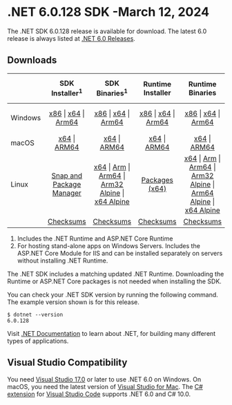 # .NET 6.0.128 SDK -March 12, 2024

The .NET SDK 6.0.128 release is available for download. The latest 6.0 release is always listed at [.NET 6.0 Releases](../README.md).

## Downloads

|           | SDK Installer<sup>1</sup>                        | SDK Binaries<sup>1</sup>                 | Runtime Installer                                        | Runtime Binaries                                 | ASP.NET Core Runtime           |Windows Desktop Runtime          |
| --------- | :------------------------------------------:     | :----------------------:                 | :---------------------------:                            | :-------------------------:                      | :-----------------:            | :-----------------:            |
| Windows   | [x86][dotnet-sdk-win-x86.exe] \| [x64][dotnet-sdk-win-x64.exe] \| [Arm64][dotnet-sdk-win-arm64.exe] | [x86][dotnet-sdk-win-x86.zip] \| [x64][dotnet-sdk-win-x64.zip] \|  [Arm64][dotnet-sdk-win-arm64.zip] | [x86][dotnet-runtime-win-x86.exe] \| [x64][dotnet-runtime-win-x64.exe] \| [Arm64][dotnet-runtime-win-arm64.exe] | [x86][dotnet-runtime-win-x86.zip] \| [x64][dotnet-runtime-win-x64.zip] \| [Arm64][dotnet-runtime-win-arm64.zip] | [x86][aspnetcore-runtime-win-x86.exe] \| [x64][aspnetcore-runtime-win-x64.exe] \|<br/> [Hosting Bundle][dotnet-hosting-win.exe]<sup>2</sup> | [x86][windowsdesktop-runtime-win-x86.exe] \| [x64][windowsdesktop-runtime-win-x64.exe] \| [Arm64][windowsdesktop-runtime-win-arm64.exe] |
| macOS     | [x64][dotnet-sdk-osx-x64.pkg] \| [ARM64][dotnet-sdk-osx-arm64.pkg] | [x64][dotnet-sdk-osx-x64.tar.gz] \| [ARM64][dotnet-sdk-osx-arm64.tar.gz]  | [x64][dotnet-runtime-osx-x64.pkg] \| [ARM64][dotnet-runtime-osx-arm64.pkg] | [x64][dotnet-runtime-osx-x64.tar.gz] \| [ARM64][dotnet-runtime-osx-arm64.tar.gz]| [x64][aspnetcore-runtime-osx-x64.tar.gz] \| [ARM64][aspnetcore-runtime-osx-arm64.tar.gz] | - |<sup>1</sup>
| Linux     |  [Snap and Package Manager](../install-linux.md)  | [x64][dotnet-sdk-linux-x64.tar.gz] \| [Arm][dotnet-sdk-linux-arm.tar.gz]  \| [Arm64][dotnet-sdk-linux-arm64.tar.gz] \| [Arm32 Alpine][dotnet-sdk-linux-musl-arm.tar.gz]  \| [x64 Alpine][dotnet-sdk-linux-musl-x64.tar.gz] | [Packages (x64)][linux-packages] | [x64][dotnet-runtime-linux-x64.tar.gz] \| [Arm][dotnet-runtime-linux-arm.tar.gz] \| [Arm64][dotnet-runtime-linux-arm64.tar.gz] \| [Arm32 Alpine][dotnet-runtime-linux-musl-arm.tar.gz] \| [Arm64 Alpine][dotnet-runtime-linux-musl-arm64.tar.gz] \| [x64 Alpine][dotnet-runtime-linux-musl-x64.tar.gz]  | [x64][aspnetcore-runtime-linux-x64.tar.gz]<sup>1</sup>  \| [Arm][aspnetcore-runtime-linux-arm.tar.gz]<sup>1</sup> \| [Arm64][aspnetcore-runtime-linux-arm64.tar.gz]<sup>1</sup> \| [x64 Alpine][aspnetcore-runtime-linux-musl-x64.tar.gz] | - | <sup>1</sup> |
|  | [Checksums][checksums-sdk]                             | [Checksums][checksums-sdk]                                      | [Checksums][checksums-runtime]                             | [Checksums][checksums-runtime]  | [Checksums][checksums-runtime]  | [Checksums][checksums-runtime]

1. Includes the .NET Runtime and ASP.NET Core Runtime
2. For hosting stand-alone apps on Windows Servers. Includes the ASP.NET Core Module for IIS and can be installed separately on servers without installing .NET Runtime.

The .NET SDK includes a matching updated .NET Runtime. Downloading the Runtime or ASP.NET Core packages is not needed when installing the SDK.

You can check your .NET SDK version by running the following command. The example version shown is for this release.

```console
$ dotnet --version
6.0.128
```

Visit [.NET Documentation](https://learn.microsoft.com/dotnet/core/) to learn about .NET, for building many different types of applications.

## Visual Studio Compatibility

You need [Visual Studio 17.0](https://visualstudio.microsoft.com) or later to use .NET 6.0 on Windows. On macOS, you need the latest version of [Visual Studio for Mac](https://visualstudio.microsoft.com/vs/mac/). The [C# extension](https://code.visualstudio.com/docs/languages/dotnet) for [Visual Studio Code](https://code.visualstudio.com/) supports .NET 6.0 and C# 10.0.

[blob-runtime]: https://dotnetcli.blob.core.windows.net/dotnet/Runtime/
[blob-sdk]: https://dotnetcli.blob.core.windows.net/dotnet/Sdk/
[release-notes]: 6.0.128.md

[checksums-runtime]: https://dotnetcli.blob.core.windows.net/dotnet/checksums/6.0.28-sha.txt
[checksums-sdk]: https://dotnetcli.blob.core.windows.net/dotnet/checksums/6.0.28-sha.txt

[linux-install]: https://learn.microsoft.com/dotnet/core/install/linux

[dotnet-blog]:  https://devblogs.microsoft.com/dotnet/February-2024-updates/
[aspnet-blog]: https://devblogs.microsoft.com/dotnet/announcing-asp-net-core-in-net-6/
[maui-blog]: https://devblogs.microsoft.com/dotnet/update-on-dotnet-maui/
[linux-packages]: ../install-linux.md


[//]: # ( Runtime 6.0.28)
[dotnet-runtime-linux-arm.tar.gz]: https://download.visualstudio.microsoft.com/download/pr/71bb1bf6-dd86-4fe4-970c-9a9940bd1dcc/74cf5cc1c0a7e6c2c450e1c9e117b025/dotnet-runtime-6.0.28-linux-arm.tar.gz
[dotnet-runtime-linux-arm64.tar.gz]: https://download.visualstudio.microsoft.com/download/pr/05be959a-e55f-471c-ab03-75be0ac4fff2/65b05e51362a7a73621d17c718b8c5ae/dotnet-runtime-6.0.28-linux-arm64.tar.gz
[dotnet-runtime-linux-musl-arm.tar.gz]: https://download.visualstudio.microsoft.com/download/pr/bab2a313-b180-49cd-becc-3cda3bcc28df/e0df4ca21d73a32dc4aeb13082b1a068/dotnet-runtime-6.0.28-linux-musl-arm.tar.gz
[dotnet-runtime-linux-musl-arm64.tar.gz]: https://download.visualstudio.microsoft.com/download/pr/85324441-0d10-42fe-9463-4b2668eb4781/a1d495eaf6d815f8137c8690a3ed49df/dotnet-runtime-6.0.28-linux-musl-arm64.tar.gz
[dotnet-runtime-linux-musl-x64.tar.gz]: https://download.visualstudio.microsoft.com/download/pr/e960795d-7dc6-40e6-8a3c-a8def247f17d/4d6ce411567c7709e816e16f2c47ab9a/dotnet-runtime-6.0.28-linux-musl-x64.tar.gz
[dotnet-runtime-linux-x64.tar.gz]: https://download.visualstudio.microsoft.com/download/pr/7299a5aa-2992-4ba8-80ba-4aab1d009fc5/4ed058593c95649e1ef63567829d99d6/dotnet-runtime-6.0.28-linux-x64.tar.gz
[dotnet-runtime-osx-arm64.pkg]: https://download.visualstudio.microsoft.com/download/pr/6bdf3655-2e22-493c-b414-df0557b828de/a9b37b1aae9b4025da820fa796e272d2/dotnet-runtime-6.0.28-osx-arm64.pkg
[dotnet-runtime-osx-arm64.tar.gz]: https://download.visualstudio.microsoft.com/download/pr/3093e11f-975b-4c5f-ae9d-197149efb629/ceb685df67884156ea052c95d3b3d466/dotnet-runtime-6.0.28-osx-arm64.tar.gz
[dotnet-runtime-osx-x64.pkg]: https://download.visualstudio.microsoft.com/download/pr/f9f7aec9-ee4d-49f2-92fc-7f8dc4e89975/ac76ce333c8c3f677a67cd2f4ea668a8/dotnet-runtime-6.0.28-osx-x64.pkg
[dotnet-runtime-osx-x64.tar.gz]: https://download.visualstudio.microsoft.com/download/pr/d04355db-6489-4205-8ad8-f42ca21c1c21/193b2519cd202d9cd8129e62dcf9ec1f/dotnet-runtime-6.0.28-osx-x64.tar.gz
[dotnet-runtime-win-arm64.exe]: https://download.visualstudio.microsoft.com/download/pr/df9a97a8-a535-4564-8132-f56cf1e57874/dccc2f9bb9391c2b15fe5944468f80d7/dotnet-runtime-6.0.28-win-arm64.exe
[dotnet-runtime-win-arm64.zip]: https://download.visualstudio.microsoft.com/download/pr/7e465889-3fa8-4ce5-9501-8a79ddc38352/cf7aaaee41ff48f2cf480181529f4fc5/dotnet-runtime-6.0.28-win-arm64.zip
[dotnet-runtime-win-x64.exe]: https://download.visualstudio.microsoft.com/download/pr/fb0630a0-d5e7-43a6-92eb-1e114de80a5b/a43563f0a5c6ca71005d8ffe5de1bd88/dotnet-runtime-6.0.28-win-x64.exe
[dotnet-runtime-win-x64.zip]: https://download.visualstudio.microsoft.com/download/pr/d96457e9-44d0-4f7b-a45a-72471e83622a/7cb90da69ed3d23af308702ab2b9bb17/dotnet-runtime-6.0.28-win-x64.zip
[dotnet-runtime-win-x86.exe]: https://download.visualstudio.microsoft.com/download/pr/267211b8-f876-4e97-b98c-6014a5c83b50/2c6630fe03f63e581c98302e5ac144fc/dotnet-runtime-6.0.28-win-x86.exe
[dotnet-runtime-win-x86.zip]: https://download.visualstudio.microsoft.com/download/pr/c090f88f-988c-44d6-9a40-a8b9bc5ce5a0/f122abbfed1d3754f1c412c92b73a3f0/dotnet-runtime-6.0.28-win-x86.zip

[//]: # ( WindowsDesktop 6.0.28)
[windowsdesktop-runtime-win-arm64.exe]: https://download.visualstudio.microsoft.com/download/pr/1c3aa974-fd10-4e3a-afd0-70504981901c/f043466b295d91cb432cfb12187f9317/windowsdesktop-runtime-6.0.28-win-arm64.exe
[windowsdesktop-runtime-win-arm64.zip]: https://download.visualstudio.microsoft.com/download/pr/8cae7212-f168-42fe-a850-eb6a43d4906d/754bd95f0de7a40d62618fa4e8f29b8f/windowsdesktop-runtime-6.0.28-win-arm64.zip
[windowsdesktop-runtime-win-x64.exe]: https://download.visualstudio.microsoft.com/download/pr/3f02cb28-18d2-41d8-a5e3-411aac7b7e5d/69fb6f7f450993f326ead2575ab783d0/windowsdesktop-runtime-6.0.28-win-x64.exe
[windowsdesktop-runtime-win-x64.zip]: https://download.visualstudio.microsoft.com/download/pr/e649bfc4-2465-4444-9aef-7bb4f37f97f9/0daa90bf1f463c8d4b3ccc085e968b0a/windowsdesktop-runtime-6.0.28-win-x64.zip
[windowsdesktop-runtime-win-x86.exe]: https://download.visualstudio.microsoft.com/download/pr/6e38e5c8-1fad-47d6-8863-bef8a6806148/255e17a4ef55bc157392e713cc7aff82/windowsdesktop-runtime-6.0.28-win-x86.exe
[windowsdesktop-runtime-win-x86.zip]: https://download.visualstudio.microsoft.com/download/pr/92cd4f2c-bf71-4042-ba71-5ff52c824d99/d327d7840c7dcb6da0750af40889db28/windowsdesktop-runtime-6.0.28-win-x86.zip

[//]: # ( ASP 6.0.28)
[aspnetcore-runtime-linux-arm.tar.gz]: https://download.visualstudio.microsoft.com/download/pr/2b871c24-a310-4842-9ebf-81c257443f4e/dabf5b3fb20dcaa50818574cbf91712b/aspnetcore-runtime-6.0.28-linux-arm.tar.gz
[aspnetcore-runtime-linux-arm64.tar.gz]: https://download.visualstudio.microsoft.com/download/pr/9926d390-141c-449b-b66b-92592af1c4d2/affff3fb06b82ef6388f57f1ee5359a3/aspnetcore-runtime-6.0.28-linux-arm64.tar.gz
[aspnetcore-runtime-linux-musl-arm.tar.gz]: https://download.visualstudio.microsoft.com/download/pr/7945d535-ac85-47a8-aa20-06e1748c9be1/2fa424c7de8b65cdb963ce8b78d97edf/aspnetcore-runtime-6.0.28-linux-musl-arm.tar.gz
[aspnetcore-runtime-linux-musl-arm64.tar.gz]: https://download.visualstudio.microsoft.com/download/pr/f50ace21-4baa-4e03-95de-eb1d966e193d/be697285e0e7abac4180a86a6c0fe0ab/aspnetcore-runtime-6.0.28-linux-musl-arm64.tar.gz
[aspnetcore-runtime-linux-musl-x64.tar.gz]: https://download.visualstudio.microsoft.com/download/pr/e05bf464-9601-4d4b-b412-f9d281ad4b78/4f8ae9cc0779607b4df58c223c411334/aspnetcore-runtime-6.0.28-linux-musl-x64.tar.gz
[aspnetcore-runtime-linux-x64.tar.gz]: https://download.visualstudio.microsoft.com/download/pr/8e120ccb-35b2-461b-a791-4c439d2371f1/f64e4a1a25fc96ed90c9db839d7044fd/aspnetcore-runtime-6.0.28-linux-x64.tar.gz
[aspnetcore-runtime-osx-arm64.tar.gz]: https://download.visualstudio.microsoft.com/download/pr/eda70fe7-655e-4753-b185-159a9534f6fc/0cead75a722fddb6341c27da918576d4/aspnetcore-runtime-6.0.28-osx-arm64.tar.gz
[aspnetcore-runtime-osx-x64.tar.gz]: https://download.visualstudio.microsoft.com/download/pr/82a75674-ecad-46c9-afb7-4cbdd9e5c464/f6fdcb021c3a7c0a7e7bf844eea1bb66/aspnetcore-runtime-6.0.28-osx-x64.tar.gz
[aspnetcore-runtime-win-arm64.zip]: https://download.visualstudio.microsoft.com/download/pr/1abf1ec0-cd9d-4970-8cc3-c2278909f3b5/d9b8a31101651c3bacb8decc0efa8db9/aspnetcore-runtime-6.0.28-win-arm64.zip
[aspnetcore-runtime-win-x64.exe]: https://download.visualstudio.microsoft.com/download/pr/c7e44967-9522-4567-9f23-d92452cb25d4/89b32234f3dc50b2c1e215439dd98866/aspnetcore-runtime-6.0.28-win-x64.exe
[aspnetcore-runtime-win-x64.zip]: https://download.visualstudio.microsoft.com/download/pr/56ba51ff-c29e-460d-bff3-4604f84942fe/df3aea77fa56a76a1325940747f82e99/aspnetcore-runtime-6.0.28-win-x64.zip
[aspnetcore-runtime-win-x86.exe]: https://download.visualstudio.microsoft.com/download/pr/43a8bb70-5f8b-4219-95f1-8a3af65ac047/23bc7729e74089ee0edb0bf08f71bb37/aspnetcore-runtime-6.0.28-win-x86.exe
[aspnetcore-runtime-win-x86.zip]: https://download.visualstudio.microsoft.com/download/pr/c4d7199e-a4ba-476e-a22e-ac3e4ee62314/ed30b26a606fd18c5c6b346890fc6a90/aspnetcore-runtime-6.0.28-win-x86.zip
[dotnet-hosting-win.exe]: https://download.visualstudio.microsoft.com/download/pr/c9277ae6-1bd2-47d6-aa9f-0409791e4a22/ce685479743a5567f43913362237e320/dotnet-hosting-6.0.28-win.exe

[//]: # ( SDK 6.0.128)
[dotnet-sdk-linux-arm.tar.gz]: https://download.visualstudio.microsoft.com/download/pr/6d2fd41a-2160-42ee-a3ac-59e4f11276e5/50f170b07853c0b75c5f6b4236b08ef2/dotnet-sdk-6.0.128-linux-arm.tar.gz
[dotnet-sdk-linux-arm64.tar.gz]: https://download.visualstudio.microsoft.com/download/pr/0041b4a7-e890-4fb5-8bf3-8d31cefed5ac/505c3738dbcd0a94edfa0af32afdc95e/dotnet-sdk-6.0.128-linux-arm64.tar.gz
[dotnet-sdk-linux-musl-arm.tar.gz]: https://download.visualstudio.microsoft.com/download/pr/2d5460e2-e976-4a42-b30a-3d418bb10187/9b01484f458f4ae4e3394166bd8eef7d/dotnet-sdk-6.0.128-linux-musl-arm.tar.gz
[dotnet-sdk-linux-musl-arm64.tar.gz]: https://download.visualstudio.microsoft.com/download/pr/f683585e-b841-4dc8-93d6-28491260ba40/7599f47ee0cd2c3effb31342764f07ca/dotnet-sdk-6.0.128-linux-musl-arm64.tar.gz
[dotnet-sdk-linux-musl-x64.tar.gz]: https://download.visualstudio.microsoft.com/download/pr/9091cd40-0f9a-4ac2-a171-afccfa6dc627/d68af8d5e13043ce1a95ee622f49f3e8/dotnet-sdk-6.0.128-linux-musl-x64.tar.gz
[dotnet-sdk-linux-x64.tar.gz]: https://download.visualstudio.microsoft.com/download/pr/530c0041-ad39-4918-b658-9e8d9b0e3982/41efca744e6ae51fbffd51a8f546bb9c/dotnet-sdk-6.0.128-linux-x64.tar.gz
[dotnet-sdk-osx-arm64.pkg]: https://download.visualstudio.microsoft.com/download/pr/b4c67917-19ad-4344-9929-48fc0a88bf0f/a006d448b66a6971811d9b7be36ed086/dotnet-sdk-6.0.128-osx-arm64.pkg
[dotnet-sdk-osx-arm64.tar.gz]: https://download.visualstudio.microsoft.com/download/pr/d4b2a693-09e5-4f68-b9e6-5f0a0a3d7fdc/e3985f6d25d32394d0da5b259e79a438/dotnet-sdk-6.0.128-osx-arm64.tar.gz
[dotnet-sdk-osx-x64.pkg]: https://download.visualstudio.microsoft.com/download/pr/84340056-2f35-4ab0-9a96-2919a6a531d5/2fd673c4302dba5710e72b8e77cb5fff/dotnet-sdk-6.0.128-osx-x64.pkg
[dotnet-sdk-osx-x64.tar.gz]: https://download.visualstudio.microsoft.com/download/pr/15f361b9-5a74-4345-b268-0a22ba7e0a97/8113ded4fff1234c307050e7b0f760dd/dotnet-sdk-6.0.128-osx-x64.tar.gz
[dotnet-sdk-win-arm64.exe]: https://download.visualstudio.microsoft.com/download/pr/b549b4dd-08fe-451a-b271-3f654bdbca86/a02df1ba939dae749ccf8634a6c0401c/dotnet-sdk-6.0.128-win-arm64.exe
[dotnet-sdk-win-arm64.zip]: https://download.visualstudio.microsoft.com/download/pr/e895cdc1-1b24-4dc7-8a6d-b3007b02dfbf/82227d67afac13bca3841196adcee872/dotnet-sdk-6.0.128-win-arm64.zip
[dotnet-sdk-win-x64.exe]: https://download.visualstudio.microsoft.com/download/pr/f5941dab-eda5-46fb-a2da-154a4f7e3c29/3e010236cbaccfae700d154385f126ac/dotnet-sdk-6.0.128-win-x64.exe
[dotnet-sdk-win-x64.zip]: https://download.visualstudio.microsoft.com/download/pr/5df47a32-9db8-4e4b-a357-020163140128/e8aedb17936853c1eaee75f0fa605bb0/dotnet-sdk-6.0.128-win-x64.zip
[dotnet-sdk-win-x86.exe]: https://download.visualstudio.microsoft.com/download/pr/acc12efd-fd3f-4bde-b5d0-f23dcd48b96a/bc1b12fd90c9121f36aa941f62561e35/dotnet-sdk-6.0.128-win-x86.exe
[dotnet-sdk-win-x86.zip]: https://download.visualstudio.microsoft.com/download/pr/ea68b9a1-f62d-42c2-8b64-209ffaeae453/18012161aa88e62586a67919adb5c2eb/dotnet-sdk-6.0.128-win-x86.zip
